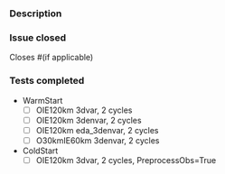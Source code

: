 ### Description

### Issue closed

Closes #(if applicable)

### Tests completed
 - WarmStart
   - [ ] OIE120km 3dvar, 2 cycles
   - [ ] OIE120km 3denvar, 2 cycles
   - [ ] OIE120km eda_3denvar, 2 cycles
   - [ ] O30kmIE60km 3denvar, 2 cycles
 - ColdStart
   - [ ] OIE120km 3dvar, 2 cycles, PreprocessObs=True
